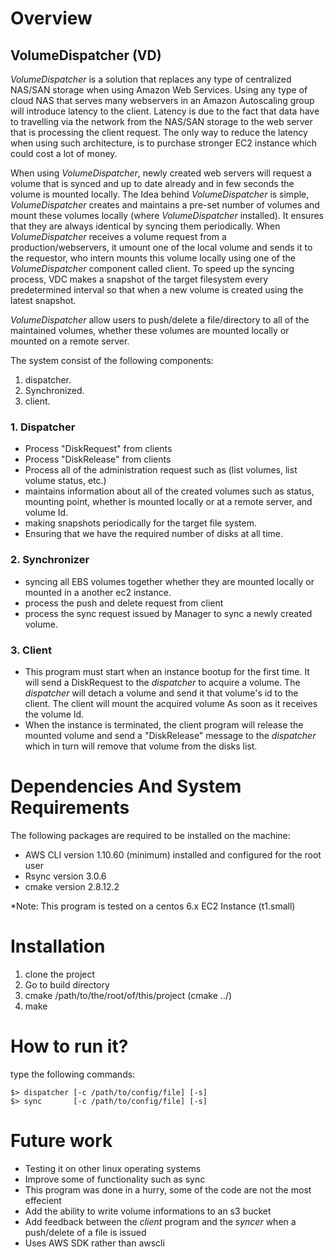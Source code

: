 # Overview #

## VolumeDispatcher (VD) ##

  *VolumeDispatcher* is a solution that replaces any type of centralized NAS/SAN storage when using Amazon Web Services. Using any type of cloud NAS that serves many webservers in an Amazon Autoscaling group will introduce latency to the client. Latency is due to the fact that data have to travelling via the network from the NAS/SAN storage to the web server that is processing the client request. The only way to reduce the latency when using such architecture, is to purchase stronger EC2 instance which could cost a lot of money.
  
  When using *VolumeDispatcher*, newly created web servers will request a volume that is synced and up to date already and in few seconds the volume is mounted locally. The Idea behind *VolumeDispatcher* is simple, *VolumeDispatcher* creates and maintains a pre-set number of volumes and mount these volumes locally (where *VolumeDispatcher* installed). It ensures that they are always identical by syncing them periodically. When *VolumeDispatcher* receives a volume request from a production/webservers, it umount one of the local volume and sends it to the requestor, who intern mounts this volume locally using one of the *VolumeDispatcher* component called client. To speed up the syncing process, VDC makes a snapshot of the target filesystem every predetermined interval so that when a new volume is created using the latest snapshot.  

  *VolumeDispatcher* allow users to push/delete a file/directory to all of the maintained volumes, whether these volumes are mounted locally or mounted on a remote server. 

The system consist of the following components:
  1. dispatcher.
  2. Synchronized.
  3. client.

### 1. Dispatcher ### 
  - Process "DiskRequest" from clients 
  - Process "DiskRelease" from clients
  - Process all of the administration request such as (list volumes, list volume status, etc.) 
  - maintains information about all of the created volumes such as status, mounting point, whether is mounted locally or at a remote server, and volume Id.
  - making snapshots periodically for the target file system.
  - Ensuring that we have the required number of disks at all time.

### 2. Synchronizer ###
  - syncing all EBS volumes together whether they are mounted locally or mounted in a another ec2 instance. 
  - process the push and delete request from client 
  - process the sync request issued by Manager to sync a newly created volume.

### 3. Client ### 
  - This program must start when an instance bootup for the first time. It will send a DiskRequest to the *dispatcher* to acquire a volume. The *dispatcher* will detach a volume and send it that volume's id to the client. The client will mount the acquired volume As soon as it receives the volume Id.
  - When the instance is terminated, the client program will release the mounted volume and send a "DiskRelease" message to the *dispatcher* which in turn will remove that volume from the disks list.

# Dependencies And System Requirements #
  The following packages are required to be installed on the machine:
  - AWS CLI version 1.10.60 (minimum) installed and configured for the root user
  - Rsync version 3.0.6
  - cmake version 2.8.12.2

  *Note: This program is tested on a centos 6.x EC2 Instance (t1.small)

# Installation #
  1. clone the project
  2. Go to build directory
  3. cmake /path/to/the/root/of/this/project (cmake ../)
  4. make

# How to run it? #
  type the following commands:
  ```
  $> dispatcher [-c /path/to/config/file] [-s]
  $> sync       [-c /path/to/config/file] [-s]
  ```
# Future work #
  - Testing it on other linux operating systems
  - Improve some of functionality such as sync 
  - This program was done in a hurry, some of the code are not the most effecient
  - Add the ability to write volume informations to an s3 bucket
  - Add feedback between the *client* program and the *syncer* when a push/delete of a file is issued
  - Uses AWS SDK rather than awscli


